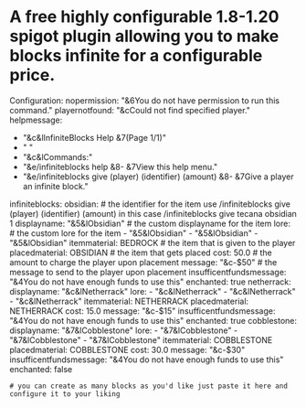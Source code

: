 # A free highly configurable 1.8-1.20 spigot plugin allowing you to make blocks infinite for a configurable price.

Configuration:
nopermission: "&6You do not have permission to run this command."
playernotfound: "&cCould not find specified player."
helpmessage:
  - "&c&lInfiniteBlocks Help &7(Page 1/1)"
  - " "
  - "&c&lCommands:"
  - "&e/infiniteblocks help &8- &7View this help menu."
  - "&e/infiniteblocks give (player) (identifier) (amount) &8- &7Give a player an infinite block."

infiniteblocks:
  obsidian: # the identifier for the item use /infiniteblocks give (player) (identifier) (amount) in this case /infiniteblocks give tecana obsidian 1
    displayname: "&5&lObsidian" # the custom displayname for the item
    lore: # the custom lore for the item
      - "&5&lObsidian"
      - "&5&lObsidian"
      - "&5&lObsidian"
    itemmaterial: BEDROCK # the item that is given to the player
    placedmaterial: OBSIDIAN # the item that gets placed
    cost: 50.0 # the amount to charge the player upon placement
    message: "&c-$50" # the message to send to the player upon placement
    insufficentfundsmessage: "&4You do not have enough funds to use this"
    enchanted: true
  netherrack:
    displayname: "&c&lNetherrack"
    lore:
      - "&c&lNetherrack"
      - "&c&lNetherrack"
      - "&c&lNetherrack"
    itemmaterial: NETHERRACK
    placedmaterial: NETHERRACK
    cost: 15.0
    message: "&c-$15"
    insufficentfundsmessage: "&4You do not have enough funds to use this"
    enchanted: true
  cobblestone:
    displayname: "&7&lCobblestone"
    lore:
      - "&7&lCobblestone"
      - "&7&lCobblestone"
      - "&7&lCobblestone"
    itemmaterial: COBBLESTONE
    placedmaterial: COBBLESTONE
    cost: 30.0
    message: "&c-$30"
    insufficentfundsmessage: "&4You do not have enough funds to use this"
    enchanted: false

    # you can create as many blocks as you'd like just paste it here and configure it to your liking
